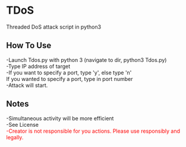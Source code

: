# TDoS
Threaded DoS attack script in python3<br>
## How To Use
-Launch Tdos.py with python 3 (navigate to dir, python3 Tdos.py)<br>
-Type IP address of target<br>
-If you want to specify a port, type 'y', else type 'n'<br>
    If you wanted to specify a port, type in port number<br>
-Attack will start.<br>
## Notes
-Simultaneous activity will be more efficient<br>
-See License<br>
<span style='color:red'>-Creator is not responsible for you actions. Please use responsibly and legally.</span><br>
